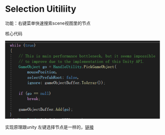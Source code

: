 # Selection Uitiliity

功能：右键菜单快速搜索scene视图里的节点



核心代码

![](image/image.png "")



实现原理跟unity 左键选择节点是一样的，[链接](https://github.com/Unity-Technologies/UnityCsReference/blob/2017.4/Editor/Mono/SceneView/SceneViewPicking.cs)



